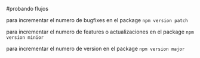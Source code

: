 #probando flujos


para incrementar el numero de bugfixes en el package
`npm version patch`

para incrementar el numero de features o actualizaciones en el package
`npm version minior`

para incrementar el numero de version en el package
`npm version major`